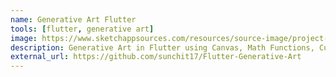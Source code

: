 ```yaml
---
name: Generative Art Flutter
tools: [flutter, generative art]
image: https://www.sketchappsources.com/resources/source-image/project-neon-groove-music-ui.png
description: Generative Art in Flutter using Canvas, Math Functions, Custom Painter and some tweaks :art:
external_url: https://github.com/sunchit17/Flutter-Generative-Art
---
```

